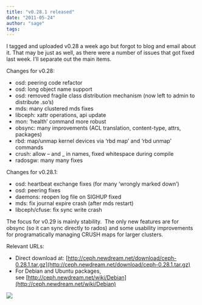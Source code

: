 ```yaml
---
title: "v0.28.1 released"
date: "2011-05-24"
author: "sage"
tags: 
---
```


I tagged and uploaded v0.28 a week ago but forgot to blog and email about it. That may be just as well, as there were a number of issues that got fixed last week. I’ll separate out the main items.

Changes for v0.28:

- osd: peering code refactor
- osd: long object name support
- osd: removed fragile class distribution mechanism (now left to admin to distribute .so’s)
- mds: many clustered mds fixes
- libceph: xattr operations, api update
- mon: ‘health’ command more robust
- obsync: many improvements (ACL translation, content-type, attrs, packages)
- rbd: map/unmap kernel devices via ‘rbd map’ and ‘rbd unmap’ commands
- crush: allow – and \_ in names, fixed whitespace during compile
- radosgw: many many fixes

Changes for v0.28.1:

- osd: heartbeat exchange fixes (for many ‘wrongly marked down’)
- osd: peering fixes
- daemons: reopen log file on SIGHUP fixed
- mds: fix journal expire crash (after mds restart)
- libceph/cfuse: fix sync write crash

The focus for v0.29 is mainly stability.  The only new features are for obsync (so it can sync directly to rados) and some usability improvements for programatically managing CRUSH maps for larger clusters.

Relevant URLs:

- Direct download at: [http://ceph.newdream.net/download/ceph-0.28.1.tar.gz](http://ceph.newdream.net/download/ceph-0.28.1.tar.gz)
- For Debian and Ubuntu packages, see [http://ceph.newdream.net/wiki/Debian](http://ceph.newdream.net/wiki/Debian)

![](http://track.hubspot.com/__ptq.gif?a=268973&k=14&bu=http://ceph.com&r=http://ceph.com/releases/v0-28-1-released/&bvt=rss&p=wordpress)
